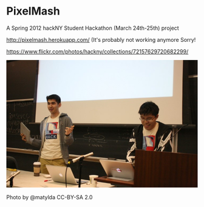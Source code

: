 # PixelMash

A Spring 2012 hackNY Student Hackathon (March 24th-25th) project

http://pixelmash.herokuapp.com/ (It's probably not working anymore
Sorry!


https://www.flickr.com/photos/hackny/collections/72157629720682299/

![](https://github.com/ffmaer/PixelMash/raw/master/images/Photo%20by%20%40matylda%204%20(Small).jpg)

Photo by @matylda CC-BY-SA 2.0
